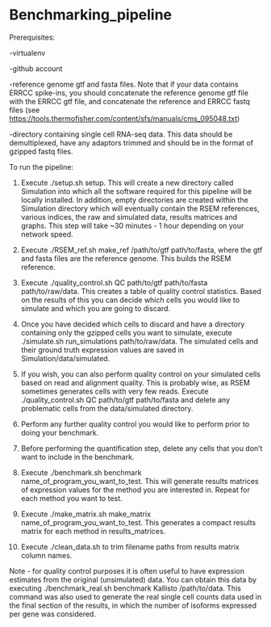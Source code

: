 # Benchmarking_pipeline

Prerequisites:

-virtualenv

-github account

-reference genome gtf and fasta files. Note that if your data contains ERRCC spike-ins, you should concatenate the reference genome gtf file with the ERRCC gtf file, and concatenate the reference and ERRCC fastq files (see https://tools.thermofisher.com/content/sfs/manuals/cms_095048.txt)

-directory containing single cell RNA-seq data. This data should be demultiplexed, have any adaptors trimmed and should be in the format of gzipped fastq files.

To run the pipeline:

1. Execute ./setup.sh setup. This will create a new directory called Simulation into which all the software required for this pipeline will be locally installed. In addition, empty directories are created within the Simulation directory which will eventually contain the RSEM references, various indices, the raw and simulated data, results matrices and graphs. This step will take ~30 minutes - 1 hour depending on your network speed.

2. Execute ./RSEM_ref.sh make_ref /path/to/gtf path/to/fasta, where the gtf and fasta files are the reference genome. This builds the RSEM reference.

3. Execute ./quality_control.sh QC path/to/gtf path/to/fasta path/to/raw/data. This creates a table of quality control statistics. Based on the results of this you can decide which cells you would like to simulate and which you are going to discard.

4. Once you have decided which cells to discard and have a directory containing only the gzipped cells you want to simulate, execute ./simulate.sh run_simulations path/to/raw/data. The simulated cells and their ground truth expression values are saved in Simulation/data/simulated.

5. If you wish, you can also perform quality control on your simulated cells based on read and alignment quality. This is probably wise, as RSEM sometimes generates cells with very few reads. Execute ./quality_control.sh QC path/to/gtf path/to/fasta and delete any problematic cells from the data/simulated directory.

6. Perform any further quality control you would like to perform prior to doing your benchmark. 

7. Before performing the quantification step, delete any cells that you don’t want to include in the benchmark.

8. Execute ./benchmark.sh benchmark name_of_program_you_want_to_test. This will generate results matrices of expression values for the method you are interested in. Repeat for each method you want to test.

9. Execute ./make_matrix.sh make_matrix name_of_program_you_want_to_test. This generates a compact results matrix for each method in results_matrices.

10. Execute ./clean_data.sh to trim filename paths from results matrix column names.

Note - for quality control purposes it is often useful to have expression estimates from the original (unsimulated) data. You can obtain this data by executing ./benchmark_real.sh benchmark Kallisto /path/to/data. This command was also used to generate the real single cell counts data used in the final section of the results, in which the number of isoforms expressed per gene was considered.
